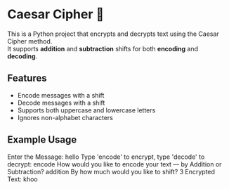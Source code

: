 # Caesar Cipher 🔐

This is a Python project that encrypts and decrypts text using the Caesar Cipher method.  
It supports **addition** and **subtraction** shifts for both **encoding** and **decoding**.

## Features
- Encode messages with a shift
- Decode messages with a shift
- Supports both uppercase and lowercase letters
- Ignores non-alphabet characters

## Example Usage
Enter the Message: hello
Type 'encode' to encrypt, type 'decode' to decrypt: encode
How would you like to encode your text — by Addition or Subtraction? addition
By how much would you like to shift? 3
Encrypted Text: khoo
